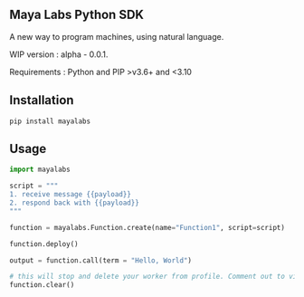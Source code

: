 ## Maya Labs Python SDK

A new way to program machines, using natural language.

WIP version : alpha - 0.0.1.

Requirements : Python and PIP >v3.6+ and <3.10

## Installation

```shell
pip install mayalabs

```

## Usage

```python
import mayalabs

script = """
1. receive message {{payload}}
2. respond back with {{payload}}
"""

function = mayalabs.Function.create(name="Function1", script=script)

function.deploy()

output = function.call(term = "Hello, World")

# this will stop and delete your worker from profile. Comment out to view it on your worker dashboard.
function.clear()
```
